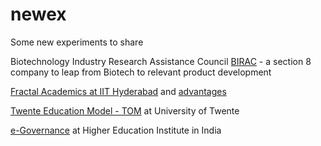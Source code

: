 # newex
Some new experiments to share  


Biotechnology Industry Research Assistance Council [BIRAC](https://www.birac.nic.in/) - a section 8 company to leap from Biotech to relevant product development   

[Fractal Academics at IIT Hyderabad](https://ee.iith.ac.in/assets/docs/Fractal%20Academic%20Booklet_v2e.pdf) and [advantages](https://iith.ac.in/academics/iith-advantages/)  

[Twente Education Model - TOM](https://www.utwente.nl/en/education/about-our-education/) at University of Twente  


[e-Governance](https://iitjammu.ac.in/eg) at Higher Education Institute in India   

